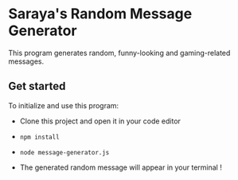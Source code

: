 # Saraya's Random Message Generator
This program generates random, funny-looking and gaming-related messages. 

## Get started
To initialize and use this program: 
  * Clone this project and open it in your code editor
  
  * `npm install`
  * `node message-generator.js`
  * The generated random message will appear in your terminal ! 



